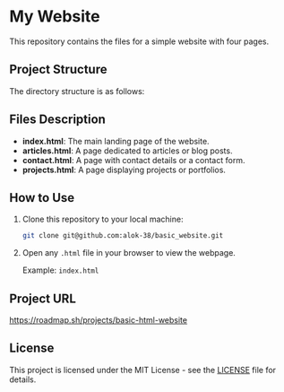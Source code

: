 # My Website

This repository contains the files for a simple website with four pages.

## Project Structure

The directory structure is as follows:


## Files Description

- **index.html**: The main landing page of the website.
- **articles.html**: A page dedicated to articles or blog posts.
- **contact.html**: A page with contact details or a contact form.
- **projects.html**: A page displaying projects or portfolios.

## How to Use

1. Clone this repository to your local machine:

    ```bash
    git clone git@github.com:alok-38/basic_website.git
    ```

2. Open any `.html` file in your browser to view the webpage.

    Example: `index.html`

## Project URL
https://roadmap.sh/projects/basic-html-website

## License

This project is licensed under the MIT License - see the [LICENSE](LICENSE) file for details.



